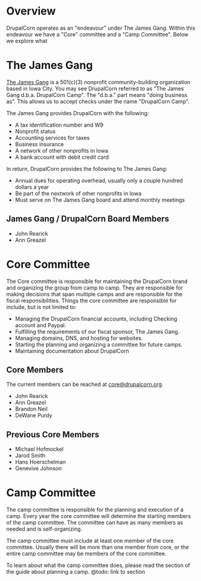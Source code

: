 

# Overview
DrupalCorn operates as an "endeavour" under The James Gang. Within this endeavour we have a "Core" committee and a "Camp Committee". Below we explore what


# The James Gang

[The James Gang](http://www.jamesgangic.com/) is a 501(c)(3) nonprofit community-building organization based in Iowa City. You may see DrupalCorn referred to as "The James Gang d.b.a. DrupalCorn Camp".  The "d.b.a." part means "doing business as". This allows us to accept checks under the name "DrupalCorn Camp". 

The James Gang provides DrupalCorn with the following:

- A tax identification number and W9
- Nonprofit status
- Accounting services for taxes
- Business insurance
- A network of other nonprofits in Iowa
- A bank account with debit credit card

In return, DrupalCorn provides the following to The James Gang:

- Annual dues for operating overhead, usually only a couple hundred dollars a year
- Be part of the nextwork of other nonprofits in Iowa
- Must serve on The James Gang board and attend monthly meetings

## James Gang / DrupalCorn Board Members

- John Rearick
- Ann Greazel

# Core Committee
The Core committee is responsible for maintaining the DrupalCorn brand and organizing the group from camp to camp. They are responsible for making decisions that span multiple camps and are responsible for the fiscal responsibilities. Things the core committee are responsible for include, but is not limited to:

* Managing the DrupalCorn financial accounts, including Checking account and Paypal.
* Fulfilling the requirements of our fiscal sponsor, The James Gang.
* Managing domains, DNS, and hosting for websites.
* Starting the planning and organizing a committee for future camps.
* Maintaining documentation about DrupalCorn

## Core Members
The current members can be reached at [core@drupalcorn.org](mailto:core@drupalcorn.org).

- John Rearick
- Ann Greazel
- Brandon Neil
- DeWane Purdy

## Previous Core Members

- Michael Hofmockel
- Jarod Smith
- Hans Hoerschelman 
- Genevive Johnson

# Camp Committee

The camp committee is responsible for the planning and execution of a camp. Every year the core committee will determine the starting members of the camp committee. The committee can have as many members as needed and is self-organizing.

The camp committee must include at least one member of the core committee. Usually there will be more than one member from core, or the entire camp committee may be members of the core committee.

To learn about what the camp committee does, please read the section of the guide about planning a camp. 
@todo: link to section